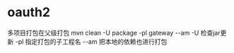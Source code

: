 # oauth2
多项目打包在父级打包
mvn clean -U package -pl gateway --am
-U 检查jar更新
-pl 指定打包的子工程名
--am  把本地的依赖也进行打包